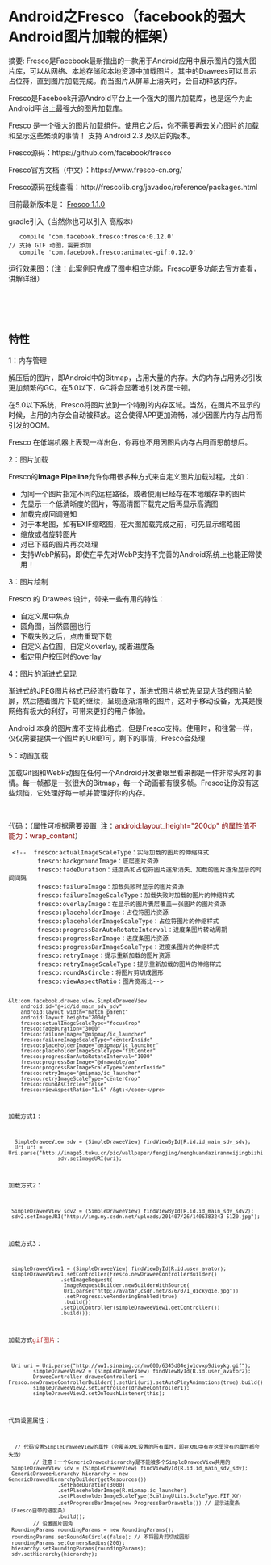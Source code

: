 # Android之Fresco（facebook的强大Android图片加载的框架） 
摘要: Fresco是Facebook最新推出的一款用于Android应用中展示图片的强大图片库，可以从网络、本地存储和本地资源中加载图片。其中的Drawees可以显示占位符，直到图片加载完成。而当图片从屏幕上消失时，会自动释放内存。

 <p>Fresco是Facebook开源Android平台上一个强大的图片加载库，也是迄今为止Android平台上最强大的图片加载库。</p> 
<p>Fresco 是一个强大的图片加载组件。使用它之后，你不需要再去关心图片的加载和显示这些繁琐的事情！ 支持 Android 2.3 及以后的版本。</p> 
<p>Fresco源码：https://github.com/facebook/fresco</p> 
<p>Fresco官方文档（中文）：https://www.fresco-cn.org/</p> 
<p>Fresco源码在线查看：http://frescolib.org/javadoc/reference/packages.html</p> 
<p>目前最新版本是： <a href="http://frescolib.org/javadoc/reference/packages.html" rel="nofollow">Fresco 1.1.0</a></p> 
<p>gradle引入（当然你也可以引入 高版本）</p> 
<pre><code class="language-java">   compile 'com.facebook.fresco:fresco:0.12.0'
// 支持 GIF 动图，需要添加
   compile 'com.facebook.fresco:animated-gif:0.12.0'</code></pre> 
<p>运行效果图：（注：此案例只完成了图中相应功能，Fresco更多功能去官方查看，讲解详细）</p> 
<p>&nbsp;&nbsp;&nbsp;&nbsp;&nbsp;&nbsp;&nbsp;&nbsp;&nbsp;&nbsp;&nbsp;&nbsp;&nbsp;&nbsp;&nbsp;&nbsp;&nbsp;&nbsp; 　　<img alt="" src="https://static.oschina.net/uploads/img/201703/17174622_W3TK.gif"></p> 
<p>&nbsp;&nbsp;&nbsp;&nbsp;&nbsp;&nbsp;&nbsp;&nbsp;&nbsp;&nbsp;</p> 
<span id="OSC_h2_1"></span>
<h2>特性</h2> 
<p>1：内存管理</p> 
<p>解压后的图片，即Android中的Bitmap，占用大量的内存。大的内存占用势必引发更加频繁的GC。在5.0以下，GC将会显著地引发界面卡顿。</p> 
<p>在5.0以下系统，Fresco将图片放到一个特别的内存区域。当然，在图片不显示的时候，占用的内存会自动被释放。这会使得APP更加流畅，减少因图片内存占用而引发的OOM。</p> 
<p>Fresco 在低端机器上表现一样出色，你再也不用因图片内存占用而思前想后。</p> 
<p>2：图片加载</p> 
<p>Fresco的<strong>Image Pipeline</strong>允许你用很多种方式来自定义图片加载过程，比如：</p> 
<ul> 
 <li>为同一个图片指定不同的远程路径，或者使用已经存在本地缓存中的图片</li> 
 <li>先显示一个低清晰度的图片，等高清图下载完之后再显示高清图</li> 
 <li>加载完成回调通知</li> 
 <li>对于本地图，如有EXIF缩略图，在大图加载完成之前，可先显示缩略图</li> 
 <li>缩放或者旋转图片</li> 
 <li>对已下载的图片再次处理</li> 
 <li>支持WebP解码，即使在早先对WebP支持不完善的Android系统上也能正常使用！</li> 
</ul> 
<p>3：图片绘制</p> 
<p>Fresco 的 Drawees 设计，带来一些有用的特性：</p> 
<ul> 
 <li>自定义居中焦点</li> 
 <li>圆角图，当然圆圈也行</li> 
 <li>下载失败之后，点击重现下载</li> 
 <li>自定义占位图，自定义overlay, 或者进度条</li> 
 <li>指定用户按压时的overlay</li> 
</ul> 
<p>4：图片的渐进式呈现</p> 
<p>渐进式的JPEG图片格式已经流行数年了，渐进式图片格式先呈现大致的图片轮廓，然后随着图片下载的继续，呈现逐渐清晰的图片，这对于移动设备，尤其是慢网络有极大的利好，可带来更好的用户体验。</p> 
<p>Android 本身的图片库不支持此格式，但是Fresco支持。使用时，和往常一样，仅仅需要提供一个图片的URI即可，剩下的事情，Fresco会处理</p> 
<p>5：动图加载</p> 
<p>加载Gif图和WebP动图在任何一个Android开发者眼里看来都是一件非常头疼的事情。每一帧都是一张很大的Bitmap，每一个动画都有很多帧。Fresco让你没有这些烦恼，它处理好每一帧并管理好你的内存。</p> 
<p>&nbsp;</p> 
<p>代码：（属性可根据需要设置&nbsp; 注：<span style="color:#800000">android:layout_height="200dp" 的属性值不能为：wrap_content</span>）</p> 
<pre><code class="language-html"> &lt;!--  fresco:actualImageScaleType：实际加载的图片的伸缩样式
        fresco:backgroundImage：底层图片资源
        fresco:fadeDuration：进度条和占位符图片逐渐消失、加载的图片逐渐显示的时间间隔
        fresco:failureImage：加载失败时显示的图片资源
        fresco:failureImageScaleType：加载失败时加载的图片的伸缩样式
        fresco:overlayImage：在显示的图片表层覆盖一张图片的图片资源
        fresco:placeholderImage：占位符图片资源
        fresco:placeholderImageScaleType：占位符图片的伸缩样式
        fresco:progressBarAutoRotateInterval：进度条图片转动周期
        fresco:progressBarImage：进度条图片资源
        fresco:progressBarImageScaleType：进度条图片的伸缩样式
        fresco:retryImage：提示重新加载的图片资源
        fresco:retryImageScaleType：提示重新加载的图片的伸缩样式
        fresco:roundAsCircle：将图片剪切成圆形
        fresco:viewAspectRatio：图片宽高比--&gt;

    &lt;com.facebook.drawee.view.SimpleDraweeView
        android:id="@+id/id_main_sdv_sdv"
        android:layout_width="match_parent"
        android:layout_height="200dp"
        fresco:actualImageScaleType="focusCrop"
        fresco:fadeDuration="3000"
        fresco:failureImage="@mipmap/ic_launcher"
        fresco:failureImageScaleType="centerInside"
        fresco:placeholderImage="@mipmap/ic_launcher"
        fresco:placeholderImageScaleType="fitCenter"
        fresco:progressBarAutoRotateInterval="1000"
        fresco:progressBarImage="@drawable/aa"
        fresco:progressBarImageScaleType="centerInside"
        fresco:retryImage="@mipmap/ic_launcher"
        fresco:retryImageScaleType="centerCrop"
        fresco:roundAsCircle="false"
        fresco:viewAspectRatio="1.6" /&gt;</code></pre> 
<p>加载方式1：</p> 
<pre><code class="language-java">  SimpleDraweeView sdv = (SimpleDraweeView) findViewById(R.id.id_main_sdv_sdv);
  Uri uri = Uri.parse("http://image5.tuku.cn/pic/wallpaper/fengjing/menghuandaziranmeijingbizhi/009.jpg");
                sdv.setImageURI(uri);</code></pre> 
<p>加载方式2：</p> 
<pre><code class="language-java"> SimpleDraweeView sdv2 = (SimpleDraweeView) findViewById(R.id.id_main_sdv_sdv2);
 sdv2.setImageURI("http://img.my.csdn.net/uploads/201407/26/1406383243_5120.jpg");</code></pre> 
<p>加载方式3：</p> 
<pre><code class="language-java"> simpleDraweeView1 = (SimpleDraweeView) findViewById(R.id.user_avator);
 simpleDraweeView1.setController(Fresco.newDraweeControllerBuilder()
                 .setImageRequest(
                  ImageRequestBuilder.newBuilderWithSource(
                  Uri.parse("http://avatar.csdn.net/8/6/0/1_dickyqie.jpg"))
                  .setProgressiveRenderingEnabled(true)
                  .build())
                 .setOldController(simpleDraweeView1.getController())
                 .build());</code></pre> 
<p>加载方式<span style="color:#B22222">gif图片</span>：</p> 
<pre><code class="language-java"> Uri uri = Uri.parse("http://ww1.sinaimg.cn/mw600/6345d84ejw1dvxp9dioykg.gif");
        simpleDraweeView2 = (SimpleDraweeView) findViewById(R.id.user_avator2);
        DraweeController draweeController1 = Fresco.newDraweeControllerBuilder().setUri(uri).setAutoPlayAnimations(true).build();
        simpleDraweeView2.setController(draweeController1);
        simpleDraweeView2.setOnTouchListener(this);</code></pre> 
<p>代码设置属性：</p> 
<pre><code class="language-java">  // 代码设置SimpleDraweeView的属性（会覆盖XML设置的所有属性，即在XML中有在这里没有的属性都会失效）
        // 注意：一个GenericDraweeHierarchy是不能被多个SimpleDraweeView共用的
 SimpleDraweeView sdv = (SimpleDraweeView) findViewById(R.id.id_main_sdv_sdv);        
 GenericDraweeHierarchy hierarchy = new GenericDraweeHierarchyBuilder(getResources())
                .setFadeDuration(3000)
                .setPlaceholderImage(R.mipmap.ic_launcher)
                .setPlaceholderImageScaleType(ScalingUtils.ScaleType.FIT_XY)
                .setProgressBarImage(new ProgressBarDrawable()) // 显示进度条（Fresco自带的进度条）
                .build();
        // 设置图片圆角
 RoundingParams roundingParams = new RoundingParams();
 roundingParams.setRoundAsCircle(false); // 不将图片剪切成圆形
 roundingParams.setCornersRadius(200);
 hierarchy.setRoundingParams(roundingParams);
 sdv.setHierarchy(hierarchy);</code></pre> 
<p>&nbsp;</p> 
